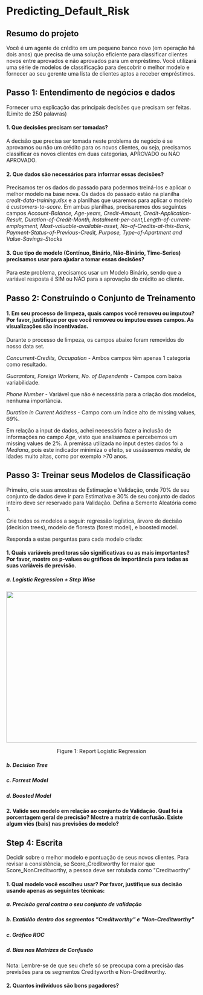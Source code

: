 # Predicting_Default_Risk

## Resumo do projeto
Você é um agente de crédito em um pequeno banco novo (em operação há dois anos) que precisa de uma solução eficiente para classificar clientes novos entre aprovados e não aprovados para um empréstimo. Você utilizará uma série de modelos de classificação para descobrir o melhor modelo e fornecer ao seu gerente uma lista de clientes aptos a receber empréstimos.

## Passo 1: Entendimento de negócios e dados
Fornecer uma explicação das principais decisões que precisam ser feitas. (Limite de 250 palavras)

#### 1.	Que decisões precisam ser tomadas?

A decisão que precisa ser tomada neste problema de negócio é se aprovamos ou não um crédito para os novos clientes, ou seja, precisamos classificar os novos clientes em duas categorias, APROVADO ou NÃO APROVADO.

#### 2.	Que dados são necessários para informar essas decisões?

Precisamos ter os dados do passado para podermos treiná-los e aplicar o melhor modelo na base nova. Os dados do passado estão na planilha *credit-data-training.xlsx* e a planilhas que usaremos para aplicar o modelo é *customers-to-score*. Em ambas planilhas, precisaremos dos seguintes campos *Account-Balance, Age-years, Credit-Amount, Credit-Application-Result, Duration-of-Credit-Month, Instalment-per-cent,Length-of-current-employment, Most-valuable-available-asset, No-of-Credits-at-this-Bank, Payment-Status-of-Previous-Credit, Purpose, Type-of-Apartment and Value-Savings-Stocks*

#### 3.	Que tipo de modelo (Contínuo, Binário, Não-Binário, Time-Series) precisamos usar para ajudar a tomar essas decisões?

Para este problema, precisamos usar um Modelo Binário, sendo que a variável resposta é SIM ou NÃO para a aprovação do crédito ao cliente.

## Passo 2: Construindo o Conjunto de Treinamento

#### 1.	Em seu processo de limpeza, quais campos você removeu ou imputou? Por favor, justifique por que você removeu ou imputou esses campos. As visualizações são incentivadas.

Durante o processo de limpeza, os campos abaixo foram removidos do nosso data set.

*Concurrent-Credits, Occupation* - Ambos campos têm apenas 1 categoria como resultado.

*Guarantors, Foreign Workers, No. of Dependents* - Campos com baixa variabilidade.

*Phone Number* - Variável que não é necessária para a criação dos modelos, nenhuma importância.

*Duration in Current Address* - Campo com um índice alto de missing values, 69%.

Em relação a input de dados, achei necessário fazer a inclusão de informações no campo *Age*, visto que analisamos e percebemos um missing values de 2%. A premissa utilizada no input destes dados foi a *Mediana*, pois este indicador minimiza o efeito, se ussássemos *média*, de idades muito altas, como por exemplo >70 anos.

## Passo 3: Treinar seus Modelos de Classificação

Primeiro, crie suas amostras de Estimação e Validação, onde 70% de seu conjunto de dados deve ir para Estimativa e 30% de seu conjunto de dados inteiro deve ser reservado para Validação. Defina a Semente Aleatória como 1.

Crie todos os modelos a seguir: regressão logística, árvore de decisão (decision trees), modelo de floresta (forest model), e boosted model. 

Responda a estas perguntas para cada modelo criado:

#### 1.	Quais variáveis preditoras são significativas ou as mais importantes? Por favor, mostre os p-values ou gráficos de importância para todas as suas variáveis de previsão.

##### a. Logistic Regression + Step Wise

<p align="center">
  <img width="700" height="400" src="https://user-images.githubusercontent.com/34245933/51278921-0d104d00-19c3-11e9-82f9-e58d3cf64ae2.PNG">
</p>
<p align="center">
Figure 1: Report Logistic Regression
</p>

##### b. Decision Tree

##### c. Forrest Model

##### d. Boosted Model


#### 2.	Valide seu modelo em relação ao conjunto de Validação. Qual foi a porcentagem geral de precisão? Mostre a matriz de confusão. Existe algum viés (bais) nas previsões do modelo?

## Step 4: Escrita

Decidir sobre o melhor modelo e pontuação de seus novos clientes. Para revisar a consistência, se Score_Creditworthy for maior que Score_NonCreditworthy, a pessoa deve ser rotulada como "Creditworthy"

#### 1.	Qual modelo você escolheu usar? Por favor, justifique sua decisão usando apenas as seguintes técnicas:

##### a. Precisão geral contra o seu conjunto de validação

##### b. Exatidão dentro dos segmentos "Creditworthy" e "Non-Creditworthy"

##### c. Gráfico ROC

##### d. Bias nas Matrizes de Confusão

Nota: Lembre-se de que seu chefe só se preocupa com a precisão das previsões para os segmentos Credityworth e Non-Creditworthy.

#### 2.	Quantos indivíduos são bons pagadores?

